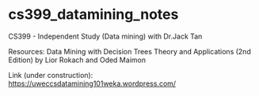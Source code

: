 # cs399_datamining_notes
CS399 - Independent Study (Data mining) with Dr.Jack Tan 

Resources: Data Mining with Decision Trees Theory and Applications (2nd Edition) by Lior Rokach and Oded Maimon

Link (under construction): https://uweccsdatamining101weka.wordpress.com/ 

